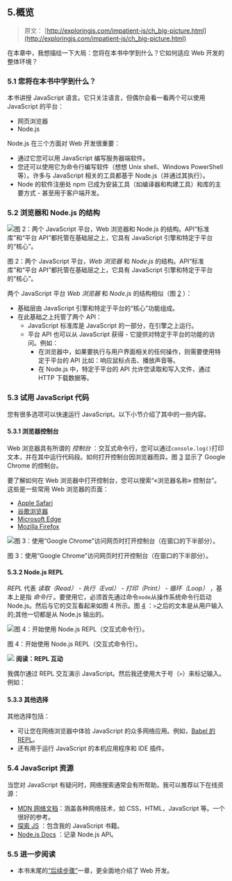 ## 5.概览

> 原文： [http://exploringjs.com/impatient-js/ch_big-picture.html](http://exploringjs.com/impatient-js/ch_big-picture.html)

在本章中，我想描绘一下大局：您将在本书中学到什么？它如何适应 Web 开发的整体环境？

### 5.1 您将在本书中学到什么？

本书讲授 JavaScript 语言。它只关注语言，但偶尔会看一看两个可以使用 JavaScript 的平台：

*   网页浏览器
*   Node.js

Node.js 在三个方面对 Web 开发很重要：

*   通过它您可以用 JavaScript 编写服务器端软件。
*   您还可以使用它为命令行编写软件（想想 Unix shell、Windows PowerShell 等）。许多与 JavaScript 相关的工具都基于 Node.js（并通过其执行）。
*   Node 的软件注册处 npm 已成为安装工具（如编译器和构建工具）和库的主要方式 - 甚至用于客户端开发。

### 5.2 浏览器和 Node.js 的结构

![图 2：两个 JavaScript 平台，Web 浏览器和 Node.js 的结构。API“标准库”和“平台 API”都托管在基础层之上，它具有 JavaScript 引擎和特定于平台的“核心”。](img/fed2a1dc557d94e31bc699fe57d0a940.svg)

图 2：两个 JavaScript 平台，*Web 浏览器* 和 *Node.js* 的结构。API“标准库”和“平台 API”都托管在基础层之上，它具有 JavaScript 引擎和特定于平台的“核心”。

两个 JavaScript 平台 _Web 浏览器_ 和 _Node.js_ 的结构相似（图 [2](#fig:javascript-platforms) ）：

*   基础层由 JavaScript 引擎和特定于平台的“核心”功能组成。
*   在此基础之上托管了两个 API：
    *   JavaScript 标准库是 JavaScript 的一部分，在引擎之上运行。
    *   平台 API 也可以从 JavaScript 获得 - 它提供对特定于平台的功能的访问。例如：
        *   在浏览器中，如果要执行与用户界面相关的任何操作，则需要使用特定于平台的 API 比如：响应鼠标点击、播放声音等。
        *   在 Node.js 中，特定于平台的 API 允许您读取和写入文件，通过 HTTP 下载数据等。

### 5.3 试用 JavaScript 代码

您有很多选项可以快速运行 JavaScript。以下小节介绍了其中的一些内容。

#### 5.3.1 浏览器控制台

Web 浏览器具有所谓的 _控制台_ ：交互式命令行，您可以通过`console.log()`打印文本，并在其中运行代码段。如何打开控制台因浏览器而异。图 [3](#fig:chrome-console) 显示了 Google Chrome 的控制台。

要了解如何在 Web 浏览器中打开控制台，您可以搜索“«浏览器名称» 控制台”。这些是一些常用 Web 浏览器的页面：

*   [Apple Safari](https://developer.apple.com/safari/tools/)
*   [谷歌浏览器](https://developers.google.com/web/tools/chrome-devtools/console/)
*   [Microsoft Edge](https://docs.microsoft.com/zh-cn/microsoft-edge/devtools-guide/console)
*   [Mozilla Firefox](https://developer.mozilla.org/zh-TW/docs/Tools/Web_Console/Opening_the_Web_Console)

![图 3：使用“Google Chrome”访问网页时打开控制台（在窗口的下半部分）。](img/f63697ac9827967caa1bec59446ee61b.jpg)

图 3：使用“Google Chrome”访问网页时打开控制台（在窗口的下半部分）。

#### 5.3.2 Node.js REPL

_REPL_ 代表 _读取（Read） - 执行（Eval） - 打印（Print） - 循环（Loop）_ ，基本上是指 _命令行_ 。要使用它，必须首先通过命令`node`从操作系统命令行启动 Node.js。然后与它的交互看起来如图 4 所示。图 [4](#fig:nodejs-repl) ：`>`之后的文本是从用户输入的;其他一切都是从 Node.js 输出的。

![图 4：开始使用 Node.js REPL（交互式命令行）。](img/6641b036fd3eb44d53ebc64196868311.jpg)

图 4：开始使用 Node.js REPL（交互式命令行）。

![](img/214efb09e8a6ea25668102c7098d3668.svg) **阅读：REPL 互动**

我偶尔通过 REPL 交互演示 JavaScript。然后我还使用大于号（`>`）来标记输入。例如：

#### 5.3.3 其他选择

其他选择包括：

*   可让您在网络浏览器中体验 JavaScript 的众多网络应用。例如，[Babel 的 REPL](https://babeljs.io/repl)。
*   还有用于运行 JavaScript 的本机应用程序和 IDE 插件。

### 5.4 JavaScript 资源

当您对 JavaScript 有疑问时，网络搜索通常会有所帮助。我可以推荐以下在线资源：

*   [MDN 网络文档](https://developer.mozilla.org/en-US/)：涵盖各种网络技术，如 CSS，HTML，JavaScript 等。一个很好的参考。
*   [探索 JS](http://exploringjs.com) ：包含我的 JavaScript 书籍。
*   [Node.js Docs](https://nodejs.org/en/docs/) ：记录 Node.js API。

### 5.5 进一步阅读

*   本书末尾的[“后续步骤”](ch_remaining-chapters-preview.html)一章，更全面地介绍了 Web 开发。

